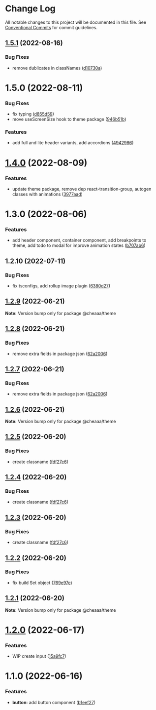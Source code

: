 # Change Log

All notable changes to this project will be documented in this file.
See [Conventional Commits](https://conventionalcommits.org) for commit guidelines.

## [1.5.1](https://github.com/SergeyBondar93/liba/compare/@cheaaa/theme@1.5.0...@cheaaa/theme@1.5.1) (2022-08-16)


### Bug Fixes

* remove dublicates in classNames ([d10730a](https://github.com/SergeyBondar93/liba/commit/d10730aded01fc96553a26bed4b0440dd6ecbdba))





# 1.5.0 (2022-08-11)


### Bug Fixes

* fix typing ([d855d59](https://github.com/SergeyBondar93/liba/commit/d855d59fc948efb1bc0a48a6a35c5aaab565312f))
* move useScreenSize hook to theme package ([946b51b](https://github.com/SergeyBondar93/liba/commit/946b51b46197dbacbb3750906298f1c4c5911d8f))


### Features

* add full and lite header variants, add accordions ([4942986](https://github.com/SergeyBondar93/liba/commit/4942986eed2c29b58c7b9f90c7613f3d82a0ce3a))





# [1.4.0](https://github.com/SergeyBondar93/liba/compare/@cheaaa/theme@1.3.0...@cheaaa/theme@1.4.0) (2022-08-09)


### Features

* update theme package, remove dep react-transition-group, autogen classes with animations ([3977aad](https://github.com/SergeyBondar93/liba/commit/3977aad14d35ec1c48e1e81174359247bef3313c))





# 1.3.0 (2022-08-06)


### Features

* add header component, container component, add breakpoints to theme, add todo to modal for improve animation states ([b707ab6](https://github.com/SergeyBondar93/liba/commit/b707ab6256a71928d7b1894dcc28e616117a44cb))





## 1.2.10 (2022-07-11)


### Bug Fixes

* fix tsconfigs, add rollup image plugin ([6380d27](https://github.com/SergeyBondar93/liba/commit/6380d272ef79220e4644deeb1c1b3ac925a1658f))





## [1.2.9](https://github.com/SergeyBondar93/liba/compare/@cheaaa/theme@1.2.8...@cheaaa/theme@1.2.9) (2022-06-21)

**Note:** Version bump only for package @cheaaa/theme





## [1.2.8](https://github.com/SergeyBondar93/liba/compare/@cheaaa/theme@1.2.7...@cheaaa/theme@1.2.8) (2022-06-21)


### Bug Fixes

* remove extra fields in package json ([62a2006](https://github.com/SergeyBondar93/liba/commit/62a2006e8a5b0aa770dcbf9db71a5d45271788bd))





## [1.2.7](https://github.com/SergeyBondar93/liba/compare/@cheaaa/theme@1.2.6...@cheaaa/theme@1.2.7) (2022-06-21)


### Bug Fixes

* remove extra fields in package json ([62a2006](https://github.com/SergeyBondar93/liba/commit/62a2006e8a5b0aa770dcbf9db71a5d45271788bd))





## [1.2.6](https://github.com/SergeyBondar93/liba/compare/@cheaaa/theme@1.2.5...@cheaaa/theme@1.2.6) (2022-06-21)

**Note:** Version bump only for package @cheaaa/theme





## [1.2.5](https://github.com/SergeyBondar93/liba/compare/@cheaaa/theme@1.2.4...@cheaaa/theme@1.2.5) (2022-06-20)


### Bug Fixes

* create classname ([fdf27c6](https://github.com/SergeyBondar93/liba/commit/fdf27c63c7d1fa9d17c56b57591c8f5cc10b1ef2))





## [1.2.4](https://github.com/SergeyBondar93/liba/compare/@cheaaa/theme@1.2.3...@cheaaa/theme@1.2.4) (2022-06-20)


### Bug Fixes

* create classname ([fdf27c6](https://github.com/SergeyBondar93/liba/commit/fdf27c63c7d1fa9d17c56b57591c8f5cc10b1ef2))





## [1.2.3](https://github.com/SergeyBondar93/liba/compare/@cheaaa/theme@1.2.2...@cheaaa/theme@1.2.3) (2022-06-20)


### Bug Fixes

* create classname ([fdf27c6](https://github.com/SergeyBondar93/liba/commit/fdf27c63c7d1fa9d17c56b57591c8f5cc10b1ef2))





## [1.2.2](https://github.com/SergeyBondar93/liba/compare/@cheaaa/theme@1.2.1...@cheaaa/theme@1.2.2) (2022-06-20)


### Bug Fixes

* fix build Set object ([769e97e](https://github.com/SergeyBondar93/liba/commit/769e97e224c9fa7204e50531b5a7e0f548760f87))





## [1.2.1](https://github.com/SergeyBondar93/liba/compare/@cheaaa/theme@1.2.0...@cheaaa/theme@1.2.1) (2022-06-20)

**Note:** Version bump only for package @cheaaa/theme





# [1.2.0](https://github.com/SergeyBondar93/liba/compare/@cheaaa/theme@1.1.0...@cheaaa/theme@1.2.0) (2022-06-17)


### Features

* WIP create input ([15a9fc7](https://github.com/SergeyBondar93/liba/commit/15a9fc77bc37dcf9e9d52397ce7beb1fb4f9565a))





# 1.1.0 (2022-06-16)


### Features

* **button:** add button component ([b1eef27](https://github.com/SergeyBondar93/liba/commit/b1eef2779a0e51cdfcf705aeb0edd464c08507ad))

